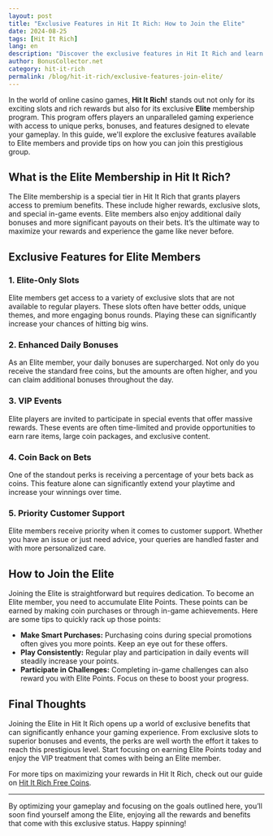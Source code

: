 ```yaml
---
layout: post  
title: "Exclusive Features in Hit It Rich: How to Join the Elite"  
date: 2024-08-25  
tags: [Hit It Rich]  
lang: en  
description: "Discover the exclusive features in Hit It Rich and learn how to join the Elite for enhanced rewards and gameplay advantages."  
author: BonusCollector.net  
category: hit-it-rich  
permalink: /blog/hit-it-rich/exclusive-features-join-elite/
---
```


In the world of online casino games, **Hit It Rich!** stands out not only for its exciting slots and rich rewards but also for its exclusive **Elite** membership program. This program offers players an unparalleled gaming experience with access to unique perks, bonuses, and features designed to elevate your gameplay. In this guide, we'll explore the exclusive features available to Elite members and provide tips on how you can join this prestigious group.

## What is the Elite Membership in Hit It Rich?

The Elite membership is a special tier in Hit It Rich that grants players access to premium benefits. These include higher rewards, exclusive slots, and special in-game events. Elite members also enjoy additional daily bonuses and more significant payouts on their bets. It’s the ultimate way to maximize your rewards and experience the game like never before.

## Exclusive Features for Elite Members

### 1. **Elite-Only Slots**
Elite members get access to a variety of exclusive slots that are not available to regular players. These slots often have better odds, unique themes, and more engaging bonus rounds. Playing these can significantly increase your chances of hitting big wins.

### 2. **Enhanced Daily Bonuses**
As an Elite member, your daily bonuses are supercharged. Not only do you receive the standard free coins, but the amounts are often higher, and you can claim additional bonuses throughout the day.

### 3. **VIP Events**
Elite players are invited to participate in special events that offer massive rewards. These events are often time-limited and provide opportunities to earn rare items, large coin packages, and exclusive content.

### 4. **Coin Back on Bets**
One of the standout perks is receiving a percentage of your bets back as coins. This feature alone can significantly extend your playtime and increase your winnings over time.

### 5. **Priority Customer Support**
Elite members receive priority when it comes to customer support. Whether you have an issue or just need advice, your queries are handled faster and with more personalized care.

## How to Join the Elite

Joining the Elite is straightforward but requires dedication. To become an Elite member, you need to accumulate Elite Points. These points can be earned by making coin purchases or through in-game achievements. Here are some tips to quickly rack up those points:

- **Make Smart Purchases:** Purchasing coins during special promotions often gives you more points. Keep an eye out for these offers.
- **Play Consistently:** Regular play and participation in daily events will steadily increase your points.
- **Participate in Challenges:** Completing in-game challenges can also reward you with Elite Points. Focus on these to boost your progress.

## Final Thoughts

Joining the Elite in Hit It Rich opens up a world of exclusive benefits that can significantly enhance your gaming experience. From exclusive slots to superior bonuses and events, the perks are well worth the effort it takes to reach this prestigious level. Start focusing on earning Elite Points today and enjoy the VIP treatment that comes with being an Elite member.

For more tips on maximizing your rewards in Hit It Rich, check out our guide on [Hit It Rich Free Coins](https://bonuscollector.net/hit-it-rich-free-coins/).

---

By optimizing your gameplay and focusing on the goals outlined here, you’ll soon find yourself among the Elite, enjoying all the rewards and benefits that come with this exclusive status. Happy spinning!